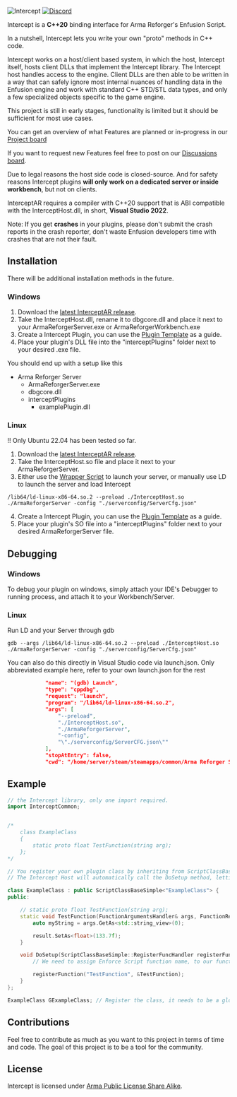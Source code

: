 ![Intercept](http://i.imgur.com/J0PC0G0.png)
[![Discord](https://img.shields.io/badge/Discord-Join-darkviolet.svg)](https://discord.com/invite/qF5qUacg63)

Intercept is a **C++20** binding interface for Arma Reforger's Enfusion Script.

In a nutshell, Intercept lets you write your own "proto" methods in C++ code.

Intercept works on a host/client based system, in which the host, Intercept itself, hosts client DLLs that implement the Intercept library. The Intercept host handles access to the engine. Client DLLs are then able to be written in a way that can safely ignore most internal nuances of handling data in the Enfusion engine and work with standard C++ STD/STL data types, and only a few specialized objects specific to the game engine.

This project is still in early stages, functionality is limited but it should be sufficient for most use cases.

You can get an overview of what Features are planned or in-progress in our [Project board](https://github.com/orgs/intercept/projects/1)

If you want to request new Features feel free to post on our [Discussions board](https://github.com/intercept/interceptAR/discussions/categories/ideas).

Due to legal reasons the host side code is closed-source.
And for safety reasons Intercept plugins **will only work on a dedicated server or inside workbench**, but not on clients.

InterceptAR requires a compiler with C++20 support that is ABI compatible with the InterceptHost.dll, in short, **Visual Studio 2022**.

Note: If you get **crashes** in your plugins, please don't submit the crash reports in the crash reporter, don't waste Enfusion developers time with crashes that are not their fault.

## Installation

There will be additional installation methods in the future.

### Windows

1. Download the [latest InterceptAR release](https://github.com/intercept/interceptAR/releases/).
2. Take the InterceptHost.dll, rename it to dbgcore.dll and place it next to your ArmaReforgerServer.exe or ArmaReforgerWorkbench.exe
3. Create a Intercept Plugin, you can use the [Plugin Template](https://github.com/intercept/interceptAR-plugin-template) as a guide.
4. Place your plugin's DLL file into the "interceptPlugins" folder next to your desired .exe file.

You should end up with a setup like this
- Arma Reforger Server
  - ArmaReforgerServer.exe
  - dbgcore.dll
  - interceptPlugins
    - examplePlugin.dll

### Linux

!! Only Ubuntu 22.04 has been tested so far.

1. Download the [latest InterceptAR release](https://github.com/intercept/interceptAR/releases/).
2. Take the InterceptHost.so file and place it next to your ArmaReforgerServer.
3. Either use the [Wrapper Script](https://github.com/intercept/interceptAR/blob/master/misc/linuxLaunchScript.sh) to launch your server, or manually use LD to launch the server and load Intercept
```
/lib64/ld-linux-x86-64.so.2 --preload ./InterceptHost.so ./ArmaReforgerServer -config "./serverconfig/ServerCfg.json"
```
4. Create a Intercept Plugin, you can use the [Plugin Template](https://github.com/intercept/interceptAR-plugin-template) as a guide.
5. Place your plugin's SO file into a "interceptPlugins" folder next to your desired ArmaReforgerServer file.



## Debugging

### Windows

To debug your plugin on windows, simply attach your IDE's Debugger to running process, and attach it to your Workbench/Server.

### Linux

Run LD and your Server through gdb
```
gdb --args /lib64/ld-linux-x86-64.so.2 --preload ./InterceptHost.so ./ArmaReforgerServer -config "./serverconfig/ServerCfg.json"
```
You can also do this directly in Visual Studio code via launch.json.
Only abbreviated example here, refer to your own launch.json for the rest
```json
            "name": "(gdb) Launch",
            "type": "cppdbg",
            "request": "launch",
            "program": "/lib64/ld-linux-x86-64.so.2",
            "args": [ 
                "--preload",
                "./InterceptHost.so",
                "./ArmaReforgerServer",
                "-config",
                "\"./serverconfig/ServerCFG.json\""
            ],
            "stopAtEntry": false,
            "cwd": "/home/server/steam/steamapps/common/Arma Reforger Server",
```


## Example

```c++
// the Intercept library, only one import required.
import InterceptCommon;


/*
    class ExampleClass
    {
        static proto float TestFunction(string arg);
    };
*/

// You register your own plugin class by inheriting from ScriptClassBaseSimple and then storing a global instance of that class.
// The Intercept Host will automatically call the DoSetup method, letting you register your functions with Enfusion Script

class ExampleClass : public ScriptClassBaseSimple<"ExampleClass"> {
public:

    // static proto float TestFunction(string arg);
    static void TestFunction(FunctionArgumentsHandler& args, FunctionResultHandler& result) {
        auto myString = args.GetAs<std::string_view>(0);

        result.SetAs<float>(133.7f);
    }

    void DoSetup(ScriptClassBaseSimple::RegisterFuncHandler registerFunction) override {
        // We need to assign Enforce Script function name, to our function implementation here

        registerFunction("TestFunction", &TestFunction);
    }
};

ExampleClass GExampleClass; // Register the class, it needs to be a global that never gets deleted

```

## Contributions

Feel free to contribute as much as you want to this project in terms of time and code. The goal of this project is to be a tool for the community.

## License

Intercept is licensed under [Arma Public License Share Alike](https://www.bohemia.net/community/licenses/arma-public-license-share-alike).
